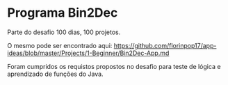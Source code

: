 # Programa Bin2Dec

Parte do desafio 100 dias, 100 projetos.

O mesmo pode ser encontrado aqui: https://github.com/florinpop17/app-ideas/blob/master/Projects/1-Beginner/Bin2Dec-App.md

Foram cumpridos os requistos propostos no desafio para teste de lógica e aprendizado de funções do Java.
